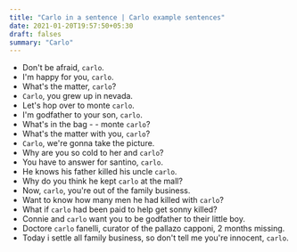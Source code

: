 ```yaml
---
title: "Carlo in a sentence | Carlo example sentences"
date: 2021-01-20T19:57:50+05:30
draft: falses
summary: "Carlo"
---
```

- Don't be afraid, `carlo`.
- I'm happy for you, `carlo`.
- What's the matter, `carlo`?
- `Carlo`, you grew up in nevada.
- Let's hop over to monte `carlo`.
- I'm godfather to your son, `carlo`.
- What's in the bag - - monte `carlo`?
- What's the matter with you, `carlo`?
- `Carlo`, we're gonna take the picture.
- Why are you so cold to her and `carlo`?
- You have to answer for santino, `carlo`.
- He knows his father killed his uncle `carlo`.
- Why do you think he kept `carlo` at the mall?
- Now, `carlo`, you're out of the family business.
- Want to know how many men he had killed with `carlo`?
- What if `carlo` had been paid to help get sonny killed?
- Connie and `carlo` want you to be godfather to their little boy.
- Doctore `carlo` fanelli, curator of the pallazo capponi, 2 months missing.
- Today i settle all family business, so don't tell me you're innocent, `carlo`.
                 
